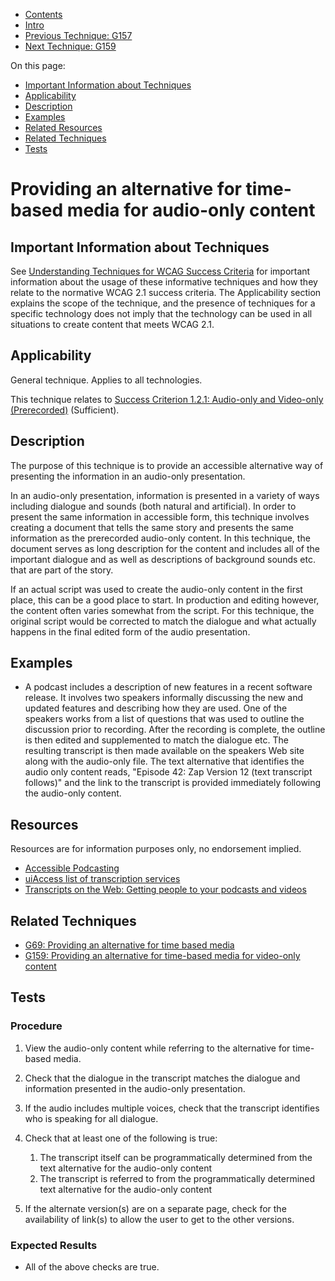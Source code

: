 -   [Contents](https://www.w3.org/WAI/WCAG21/Techniques/#techniques "Table of Contents")
-   [Intro](https://www.w3.org/WAI/WCAG21/Techniques/#introduction "Introduction to Techniques")
-   [Previous Technique: G157](G157)
-   [Next Technique: G159](G159)

On this page:

-   [Important Information about Techniques](#important-information)
-   [Applicability](#applicability)
-   [Description](#description)
-   [Examples](#examples)
-   [Related Resources](#resources)
-   [Related Techniques](#related)
-   [Tests](#tests)

Providing an alternative for time-based media for audio-only content
====================================================================

Important Information about Techniques
--------------------------------------

See [Understanding Techniques for WCAG Success Criteria](https://www.w3.org/WAI/WCAG21/Understanding/understanding-techniques) for important information about the usage of these informative techniques and how they relate to the normative WCAG 2.1 success criteria. The Applicability section explains the scope of the technique, and the presence of techniques for a specific technology does not imply that the technology can be used in all situations to create content that meets WCAG 2.1.

Applicability
-------------

General technique. Applies to all technologies.

This technique relates to [Success Criterion 1.2.1: Audio-only and Video-only (Prerecorded)](https://www.w3.org/WAI/WCAG21/Understanding/audio-only-and-video-only-prerecorded) (Sufficient).

Description
-----------

The purpose of this technique is to provide an accessible alternative way of presenting the information in an audio-only presentation.

In an audio-only presentation, information is presented in a variety of ways including dialogue and sounds (both natural and artificial). In order to present the same information in accessible form, this technique involves creating a document that tells the same story and presents the same information as the prerecorded audio-only content. In this technique, the document serves as long description for the content and includes all of the important dialogue and as well as descriptions of background sounds etc. that are part of the story.

If an actual script was used to create the audio-only content in the first place, this can be a good place to start. In production and editing however, the content often varies somewhat from the script. For this technique, the original script would be corrected to match the dialogue and what actually happens in the final edited form of the audio presentation.

Examples
--------

-   A podcast includes a description of new features in a recent software release. It involves two speakers informally discussing the new and updated features and describing how they are used. One of the speakers works from a list of questions that was used to outline the discussion prior to recording. After the recording is complete, the outline is then edited and supplemented to match the dialogue etc. The resulting transcript is then made available on the speakers Web site along with the audio-only file. The text alternative that identifies the audio only content reads, "Episode 42: Zap Version 12 (text transcript follows)" and the link to the transcript is provided immediately following the audio-only content.

Resources
---------

Resources are for information purposes only, no endorsement implied.

-   [Accessible Podcasting](http://www.jod.id.au/tutorial/accessible-podcast.html)
-   [uiAccess list of transcription services](http://www.uiaccess.com/transcripts/transcript_services.html)
-   [Transcripts on the Web: Getting people to your podcasts and videos](http://www.uiaccess.com/transcripts/transcripts_on_the_web.html)

Related Techniques
------------------

-   [G69: Providing an alternative for time based media](https://www.w3.org/WAI/WCAG21/Techniques/general/G69)
-   [G159: Providing an alternative for time-based media for video-only content](https://www.w3.org/WAI/WCAG21/Techniques/general/G159)

Tests
-----

### Procedure

1.  View the audio-only content while referring to the alternative for time-based media.
2.  Check that the dialogue in the transcript matches the dialogue and information presented in the audio-only presentation.
3.  If the audio includes multiple voices, check that the transcript identifies who is speaking for all dialogue.
4.  Check that at least one of the following is true:

    1.  The transcript itself can be programmatically determined from the text alternative for the audio-only content
    2.  The transcript is referred to from the programmatically determined text alternative for the audio-only content

5.  If the alternate version(s) are on a separate page, check for the availability of link(s) to allow the user to get to the other versions.

### Expected Results

-   All of the above checks are true.
